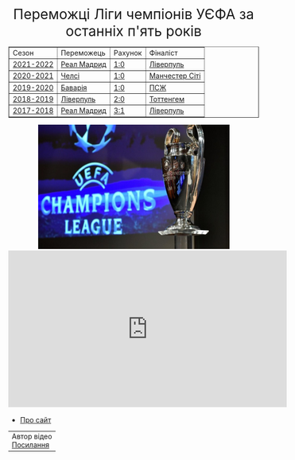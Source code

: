 <!DOCTYPE html>
<html>
    <head>
    <title>Переможці ЛЧ</title>
    </head>
    <body>
        <center style="font-size: 2em;">Переможці Ліги чемпіонів УЄФА за останніх п'ять років </center>        
    <center>
<table border="1">
    <tr>
        <td>Сезон</td>
        <td>Переможець</td>
        <td>Рахунок</td>
        <td>Фіналіст</td>
    </tr>
    <tr>
        <td><a href="https://uk.wikipedia.org/wiki/%D0%9B%D1%96%D0%B3%D0%B0_%D1%87%D0%B5%D0%BC%D0%BF%D1%96%D0%BE%D0%BD%D1%96%D0%B2_%D0%A3%D0%84%D0%A4%D0%90_2021%E2%80%942022">2021-2022</a></td>
        <td><a href="https://uk.wikipedia.org/wiki/%D0%A0%D0%B5%D0%B0%D0%BB_%D0%9C%D0%B0%D0%B4%D1%80%D0%B8%D0%B4">Реал Мадрид</a></td>
        <td><a href="https://uk.wikipedia.org/wiki/%D0%A4%D1%96%D0%BD%D0%B0%D0%BB_%D0%9B%D1%96%D0%B3%D0%B8_%D1%87%D0%B5%D0%BC%D0%BF%D1%96%D0%BE%D0%BD%D1%96%D0%B2_%D0%A3%D0%84%D0%A4%D0%90_2022">1:0</a></td>
        <td><a href="https://uk.wikipedia.org/wiki/%D0%9B%D1%96%D0%B2%D0%B5%D1%80%D0%BF%D1%83%D0%BB%D1%8C_(%D1%84%D1%83%D1%82%D0%B1%D0%BE%D0%BB%D1%8C%D0%BD%D0%B8%D0%B9_%D0%BA%D0%BB%D1%83%D0%B1)">Ліверпуль</a></td>
    </tr>
    <tr>
        <td><a href="https://uk.wikipedia.org/wiki/%D0%9B%D1%96%D0%B3%D0%B0_%D1%87%D0%B5%D0%BC%D0%BF%D1%96%D0%BE%D0%BD%D1%96%D0%B2_%D0%A3%D0%84%D0%A4%D0%90_2020%E2%80%942021">2020-2021</a></td>
        <td><a href="https://uk.wikipedia.org/wiki/%D0%A7%D0%B5%D0%BB%D1%81%D1%96_(%D1%84%D1%83%D1%82%D0%B1%D0%BE%D0%BB%D1%8C%D0%BD%D0%B8%D0%B9_%D0%BA%D0%BB%D1%83%D0%B1)">Челсі</a></td>
        <td><a href="https://uk.wikipedia.org/wiki/%D0%A4%D1%96%D0%BD%D0%B0%D0%BB_%D0%9B%D1%96%D0%B3%D0%B8_%D1%87%D0%B5%D0%BC%D0%BF%D1%96%D0%BE%D0%BD%D1%96%D0%B2_%D0%A3%D0%84%D0%A4%D0%90_2021">1:0</a></td>
        <td><a href="https://uk.wikipedia.org/wiki/%D0%9C%D0%B0%D0%BD%D1%87%D0%B5%D1%81%D1%82%D0%B5%D1%80_%D0%A1%D1%96%D1%82%D1%96">Манчестер Сіті</a></td>
    </tr>
    <tr>
        <td><a href="https://uk.wikipedia.org/wiki/%D0%9B%D1%96%D0%B3%D0%B0_%D1%87%D0%B5%D0%BC%D0%BF%D1%96%D0%BE%D0%BD%D1%96%D0%B2_%D0%A3%D0%84%D0%A4%D0%90_2019%E2%80%942020">2019-2020</a></td>
        <td><a href="https://uk.wikipedia.org/wiki/%D0%91%D0%B0%D0%B2%D0%B0%D1%80%D1%96%D1%8F_(%D0%9C%D1%8E%D0%BD%D1%85%D0%B5%D0%BD)">Баварія</a></td>
        <td><a href="https://uk.wikipedia.org/wiki/%D0%A4%D1%96%D0%BD%D0%B0%D0%BB_%D0%9B%D1%96%D0%B3%D0%B8_%D1%87%D0%B5%D0%BC%D0%BF%D1%96%D0%BE%D0%BD%D1%96%D0%B2_%D0%A3%D0%84%D0%A4%D0%90_2020">1:0</a></td>
        <td><a href="https://uk.wikipedia.org/wiki/%D0%9F%D0%B0%D1%80%D1%96_%D0%A1%D0%B5%D0%BD-%D0%96%D0%B5%D1%80%D0%BC%D0%B5%D0%BD">ПСЖ</a></td>
    </tr>
    <tr>
        <td><a href="https://uk.wikipedia.org/wiki/%D0%9B%D1%96%D0%B3%D0%B0_%D1%87%D0%B5%D0%BC%D0%BF%D1%96%D0%BE%D0%BD%D1%96%D0%B2_%D0%A3%D0%84%D0%A4%D0%90_2018%E2%80%942019">2018-2019</a></td>
        <td><a href="https://uk.wikipedia.org/wiki/%D0%9B%D1%96%D0%B2%D0%B5%D1%80%D0%BF%D1%83%D0%BB%D1%8C_(%D1%84%D1%83%D1%82%D0%B1%D0%BE%D0%BB%D1%8C%D0%BD%D0%B8%D0%B9_%D0%BA%D0%BB%D1%83%D0%B1)">Ліверпуль</a></td>
        <td><a href="https://uk.wikipedia.org/wiki/%D0%A4%D1%96%D0%BD%D0%B0%D0%BB_%D0%9B%D1%96%D0%B3%D0%B8_%D1%87%D0%B5%D0%BC%D0%BF%D1%96%D0%BE%D0%BD%D1%96%D0%B2_%D0%A3%D0%84%D0%A4%D0%90_2019">2:0</a></td>
        <td><a href="https://uk.wikipedia.org/wiki/%D0%A2%D0%BE%D1%82%D1%82%D0%B5%D0%BD%D0%B3%D0%B5%D0%BC_%D0%93%D0%BE%D1%82%D1%81%D0%BF%D1%83%D1%80">Тоттенгем</a></td>
    </tr>
    <tr>
        <td><a href="https://uk.wikipedia.org/wiki/%D0%9B%D1%96%D0%B3%D0%B0_%D1%87%D0%B5%D0%BC%D0%BF%D1%96%D0%BE%D0%BD%D1%96%D0%B2_%D0%A3%D0%84%D0%A4%D0%90_2017%E2%80%942018">2017-2018</a></td>
        <td><a href="https://uk.wikipedia.org/wiki/%D0%A0%D0%B5%D0%B0%D0%BB_%D0%9C%D0%B0%D0%B4%D1%80%D0%B8%D0%B4">Реал Мадрид</a></td>
        <td><a href="https://uk.wikipedia.org/wiki/%D0%A4%D1%96%D0%BD%D0%B0%D0%BB_%D0%9B%D1%96%D0%B3%D0%B8_%D1%87%D0%B5%D0%BC%D0%BF%D1%96%D0%BE%D0%BD%D1%96%D0%B2_%D0%A3%D0%84%D0%A4%D0%90_2018">3:1</a></td>
        <td><a href="https://uk.wikipedia.org/wiki/%D0%9B%D1%96%D0%B2%D0%B5%D1%80%D0%BF%D1%83%D0%BB%D1%8C_(%D1%84%D1%83%D1%82%D0%B1%D0%BE%D0%BB%D1%8C%D0%BD%D0%B8%D0%B9_%D0%BA%D0%BB%D1%83%D0%B1)">Ліверпуль</a></td>
    </tr>
</table>
<img src="image 1.jpg" width="385" height="250" alt="Кубок ЛЧ" title="Кубок ЛЧ">
<iframe width="560" height="315" src="https://www.youtube.com/embed/YSsW_fWY9q4" title="YouTube video player" frameborder="0" allow="accelerometer; autoplay; clipboard-write; encrypted-media; gyroscope; picture-in-picture" allowfullscreen></iframe>
</center>
<nav>
    <ul>
        <li><a href="about.html">Про сайт</a></li>
    </ul>
</nav>
<footer>
    <table class="footer-table">
        <tr>
            <td>Автор відео<br><a href="https://www.youtube.com/channel/UCOYitFzX0Xhr-lKgIDNBUvQ">Посилання</a></td>
        </tr>
    </table>
</footer>
</body>
</html>
